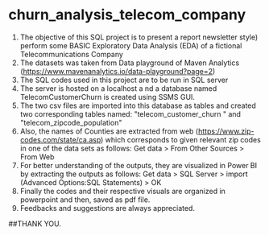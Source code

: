# churn_analysis_telecom_company

1.  The objective of this SQL project is to present a report newsletter style) perform some BASIC Exploratory Data Analysis (EDA) of a fictional Telecommunications Company
2.  The datasets was taken from Data playground of Maven Analytics (https://www.mavenanalytics.io/data-playground?page=2)
3.  The SQL codes used in this project are to be run in SQL server
4.  The server is hosted on a localhost a nd a database named TelecomCustomerChurn is created using SSMS GUI.
5.  The two csv files are imported into this database as tables and created two corresponding tables named: "telecom_customer_churn " and "telecom_zipcode_population"
6.  Also, the names of Counties are extracted from web (https://www.zip-codes.com/state/ca.asp) which corresponds to given relevant zip codes in one of the data sets as follows:
    Get data > From Other Sources > From Web
7.  For better understanding of the outputs, they are visualized in Power BI by extracting the outputs as follows:
    Get data > SQL Server > import (Advanced Options:SQL Statements) > OK
8.  Finally the codes and their respective visuals are organized in powerpoint and then, saved as pdf file.
9.  Feedbacks and suggestions are always appreciated. 

##THANK YOU.
